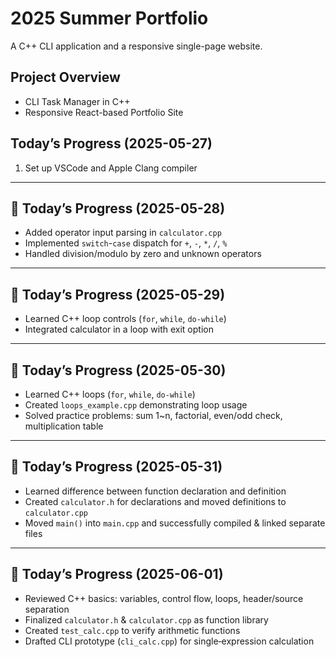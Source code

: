# 2025 Summer Portfolio

A C++ CLI application and a responsive single-page website.

## Project Overview
- CLI Task Manager in C++
- Responsive React-based Portfolio Site

## Today’s Progress (2025-05-27)
1. Set up VSCode and Apple Clang compiler  

---

## 📅 Today’s Progress (2025-05-28)

- Added operator input parsing in `calculator.cpp`
- Implemented `switch`-`case` dispatch for `+`, `-`, `*`, `/`, `%`
- Handled division/modulo by zero and unknown operators


---

## 📅 Today’s Progress (2025-05-29)

- Learned C++ loop controls (`for`, `while`, `do‐while`)
- Integrated calculator in a loop with exit option


---

## 📅 Today’s Progress (2025-05-30)

- Learned C++ loops (`for`, `while`, `do-while`)
- Created `loops_example.cpp` demonstrating loop usage
- Solved practice problems: sum 1~n, factorial, even/odd check, multiplication table


---

## 📅 Today’s Progress (2025-05-31)

- Learned difference between function declaration and definition
- Created `calculator.h` for declarations and moved definitions to `calculator.cpp`
- Moved `main()` into `main.cpp` and successfully compiled & linked separate files


---


## 📅 Today’s Progress (2025-06-01)

- Reviewed C++ basics: variables, control flow, loops, header/source separation
- Finalized `calculator.h` & `calculator.cpp` as function library
- Created `test_calc.cpp` to verify arithmetic functions
- Drafted CLI prototype (`cli_calc.cpp`) for single‐expression calculation

